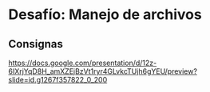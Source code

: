 # Desafío: Manejo de archivos

## Consignas

https://docs.google.com/presentation/d/12z-6IXrjYqD8H_amXZEjBzVt1ryr4GLvkcTUjh6gYEU/preview?slide=id.g1267f357822_0_200
